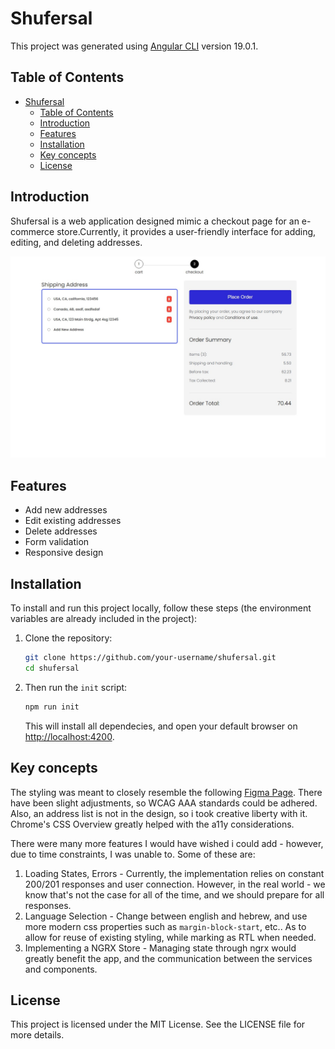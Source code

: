 # Shufersal

This project was generated using [Angular CLI](https://github.com/angular/angular-cli) version 19.0.1.

## Table of Contents

- [Shufersal](#shufersal)
	- [Table of Contents](#table-of-contents)
	- [Introduction](#introduction)
	- [Features](#features)
	- [Installation](#installation)
	- [Key concepts](#key-concepts)
	- [License](#license)

## Introduction

Shufersal is a web application designed mimic a checkout page for an e-commerce store.Currently, it provides a user-friendly interface for adding, editing, and deleting addresses.

![App Screenshot](./assets/screenshot.jpg)

## Features

- Add new addresses
- Edit existing addresses
- Delete addresses
- Form validation
- Responsive design

## Installation

To install and run this project locally, follow these steps (the environment variables are already included in the project):

1. Clone the repository:

   ```sh
   git clone https://github.com/your-username/shufersal.git
   cd shufersal
   ```

2. Then run the `init` script:

   ```sh
   npm run init
   ```

   This will install all dependecies, and open your default browser on [http://localhost:4200](http://localhost:4200).

## Key concepts

The styling was meant to closely resemble the following [Figma Page](https://www.figma.com/community/file/1277564093615415741/checkout-page).
There have been slight adjustments, so WCAG AAA standards could be adhered. Also, an address list is not in the design, so i took creative liberty with it.
Chrome's CSS Overview greatly helped with the a11y considerations.

There were many more features I would have wished i could add - however, due to time constraints, I was unable to.
Some of these are:

1. Loading States, Errors - Currently, the implementation relies on constant 200/201 responses and user connection.
   However, in the real world - we know that's not the case for all of the time, and we should prepare for all responses.
2. Language Selection - Change between english and hebrew, and use more modern css properties such as `margin-block-start`, etc..
   As to allow for reuse of existing styling, while marking as RTL when needed.
3. Implementing a NGRX Store - Managing state through ngrx would greatly benefit the app, and the communication between the services and components.

## License

This project is licensed under the MIT License. See the LICENSE file for more details.
